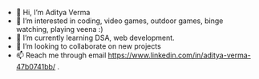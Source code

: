 - 👋 Hi, I’m Aditya Verma
- 👀 I’m interested in coding, video games, outdoor games, binge watching, playing veena :)
- 🌱 I’m currently learning DSA, web development.
- 💞️ I’m looking to collaborate on new projects
- 📫 Reach me through email https://www.linkedin.com/in/aditya-verma-47b0741bb/ .

<!---
adv6273/adv6273 is a ✨ special ✨ repository because its `README.md` (this file) appears on your GitHub profile.
You can click the Preview link to take a look at your changes.
--->
